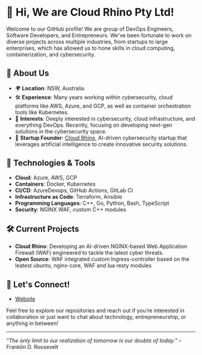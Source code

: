 # 👋 Hi, We are Cloud Rhino Pty Ltd!

Welcome to our GitHub profile! We are group of DevOps Engineers, Software Developers, and Entrepreneurs. We've been fortunate to work on diverse projects across multiple industries, from startups to large enterprises, which has allowed us to hone skills in cloud computing, containerization, and cybersecurity.

## 🚀 About Us

- 🌍 **Location**:  NSW, Australia.
- 🛠️ **Experience**: Many years working within cybersecurity, cloud platforms like AWS, Azure, and GCP, as well as container orchestration tools like Kubernetes.
- 🧠 **Interests**: Deeply interested in cybersecurity, cloud infrastructure, and everything DevOps. Recently, focusing on developing next-gen solutions in the cybersecurity space.
- 🚀 **Startup Founder**: [Cloud Rhino](https://cloudrhino.netlify.app/), AI-driven cybersecurity startup that leverages artificial intelligence to create innovative security solutions.

## 🔧 Technologies & Tools

- **Cloud**: Azure, AWS, GCP
- **Containers**: Docker, Kubernetes
- **CI/CD**: AzureDevops, GitHub Actions, GitLab CI
- **Infrastructure as Code**: Terraform, Ansible
- **Programming Languages**: C++, Go, Python, Bash, TypeScript
- **Security**: NGINX WAF, custom C++ modules

## 🛠️ Current Projects

- **Cloud Rhino**: Developing an AI-driven NGINX-based Web Application Firewall (WAF) engineered to tackle the latest cyber threats.
- **Open Source**: WAF integrated custom Ingress-controller based on the leatest ubuntu, nginx-core, WAF and lua resty modules

## 💬 Let's Connect!

- [Website](https://cloudrhino.netlify.app/)

Feel free to explore our repositories and reach out if you’re interested in collaboration or just want to chat about technology, entrepreneurship, or anything in between!

---

*“The only limit to our realization of tomorrow is our doubts of today.”* – Franklin D. Roosevelt
